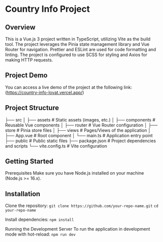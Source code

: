 # Country Info Project

## Overview

This is a Vue.js 3 project written in TypeScript, utilizing Vite as the build tool. The project leverages the Pinia state management library and Vue Router for navigation. Prettier and ESLint are used for code formatting and linting. The project is configured to use SCSS for styling and Axios for making HTTP requests.

## Project Demo

You can access a live demo of the project at the following link:
(https://country-info-lovat.vercel.app/)

## Project Structure

├── src
│ ├── assets # Static assets (images, etc.)
│ ├── components # Reusable Vue components
│ ├── router # Vue Router configuration
│ ├── store # Pinia store files
│ ├── views # Pages/Views of the application
│ ├── App.vue # Root component
│ └── main.ts # Application entry point
├── public # Public static files
├── package.json # Project dependencies and scripts
└── vite.config.ts # Vite configuration

## Getting Started

Prerequisites
Make sure you have Node.js installed on your machine (Node.js >= 16.x).

## Installation

Clone the repository:
`git clone https://github.com/your-repo-name.git`
`cd your-repo-name`

Install dependencies:
`npm install`

Running the Development Server
To run the application in development mode with hot-reload:
`npm run dev`
